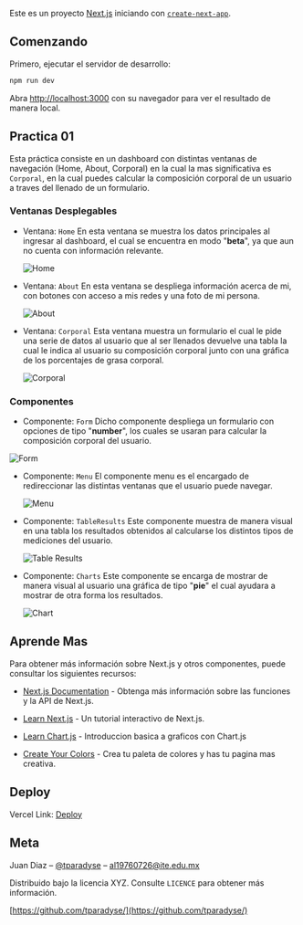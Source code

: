 Este es un proyecto [Next.js](https://nextjs.org/) iniciando con [`create-next-app`](https://github.com/vercel/next.js/tree/canary/packages/create-next-app).

## Comenzando

Primero, ejecutar el servidor de desarrollo:

```sh
npm run dev
```

Abra [http://localhost:3000](http://localhost:3000) con su navegador para ver el resultado de manera local.

## Practica 01

Esta práctica consiste en un dashboard con distintas ventanas de navegación (Home, About, Corporal) en la cual la mas significativa es `Corporal`, en la cual puedes calcular la composición corporal de un usuario a traves del llenado de un formulario.

### Ventanas Desplegables

- Ventana: `Home`
  En esta ventana se muestra los datos principales al ingresar al dashboard, el cual se encuentra en modo "**beta**", ya que aun no cuenta con información relevante.

  <!-- Otra forma de ajustar imagenes -> <img src="app/assets/home.png" alt="Home" width="500"/> -->

  ![Home](app/assets/home.png)

- Ventana: `About`
  En esta ventana se despliega información acerca de mi, con botones con acceso a mis redes y una foto de mi persona.

  ![About](app/assets/about.png)

- Ventana: `Corporal`
  Esta ventana muestra un formulario el cual le pide una serie de datos al usuario que al ser llenados devuelve una tabla la cual le indica al usuario su composición corporal junto con una gráfica de los porcentajes de grasa corporal.

  ![Corporal](app/assets/density.png)

### Componentes

- Componente: `Form`
  Dicho componente despliega un formulario con opciones de tipo "**number**", los cuales se usaran para calcular la composición corporal del usuario.

![Form](app/assets/form.png)

- Componente: `Menu`
  El componente menu es el encargado de redireccionar las distintas ventanas que el usuario puede navegar.

  ![Menu](app/assets/menu.png)

- Componente: `TableResults`
  Este componente muestra de manera visual en una tabla los resultados obtenidos al calcularse los distintos tipos de mediciones del usuario.

  ![Table Results](app/assets/table.png)

- Componente: `Charts`
  Este componente se encarga de mostrar de manera visual al usuario una gráfica de tipo "**pie**" el cual ayudara a mostrar de otra forma los resultados.

  ![Chart](app/assets/chart.png)

## Aprende Mas

Para obtener más información sobre Next.js y otros componentes, puede consultar los siguientes recursos:

- [Next.js Documentation](https://nextjs.org/docs) - Obtenga más información sobre las funciones y la API de Next.js.
- [Learn Next.js](https://nextjs.org/learn) - Un tutorial interactivo de Next.js.

- [Learn Chart.js](https://www.chartjs.org/docs/latest/) - Introduccion basica a graficos con Chart.js

- [Create Your Colors](https://paletadecolores.online/) - Crea tu paleta de colores y has tu pagina mas creativa.

## Deploy

Vercel Link:
[Deploy](https://dashboard-densidad.vercel.app/)

## Meta

Juan Diaz – [@tparadyse](https://www.instagram.com/tparadyse) – al19760726@ite.edu.mx

Distribuido bajo la licencia XYZ. Consulte `LICENCE` para obtener más información.

[https://github.com/tparadyse/](https://github.com/tparadyse/)
